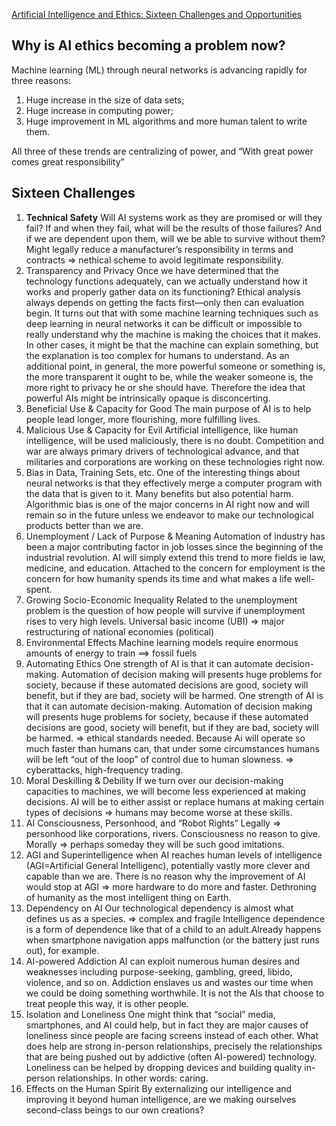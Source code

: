 [Artificial Intelligence and Ethics: Sixteen Challenges and Opportunities](https://www.scu.edu/ethics/all-about-ethics/artificial-intelligence-and-ethics-sixteen-challenges-and-opportunities/)

## Why is AI ethics becoming a problem now?
Machine learning (ML) through neural networks is advancing rapidly for three reasons:
1. Huge increase in the size of data sets; 
2. Huge increase in computing power;
3. Huge improvement in ML algorithms and more human talent to write them.
   
All three of these trends are centralizing of power, and “With great power comes great responsibility”

## Sixteen Challenges
1. __**Technical Safety**__
   Will AI systems work as they are promised or will they fail? If and when they fail, what will be the results of those failures? And if we are dependent upon them, will we be able to survive without them?
   Might legally reduce a manufacturer’s responsibility in terms and contracts => nethical scheme to avoid legitimate responsibility.
2. Transparency and Privacy
   Once we have determined that the technology functions adequately, can we actually understand how it works and properly gather data on its functioning? Ethical analysis always depends on getting the facts first—only then can evaluation begin.
   It turns out that with some machine learning techniques such as deep learning in neural networks it can be difficult or impossible to really understand why the machine is making the choices that it makes. In other cases, it might be that the machine can explain something, but the explanation is too complex for humans to understand.
   As an additional point, in general, the more powerful someone or something is, the more transparent it ought to be, while the weaker someone is, the more right to privacy he or she should have. Therefore the idea that powerful AIs might be intrinsically opaque is disconcerting.
3. Beneficial Use & Capacity for Good
   The main purpose of AI is to help people lead longer, more flourishing, more fulfilling lives.
4. Malicious Use & Capacity for Evil
   Artificial intelligence, like human intelligence, will be used maliciously, there is no doubt.
   Competition and war are always primary drivers of technological advance, and that militaries and corporations are working on these technologies right now.
5. Bias in Data, Training Sets, etc.
   One of the interesting things about neural networks is that they effectively merge a computer program with the data that is given to it. Many benefits but also potential harm.
   Algorithmic bias is one of the major concerns in AI right now and will remain so in the future unless we endeavor to make our technological products better than we are.
6. Unemployment / Lack of Purpose & Meaning
   Automation of industry has been a major contributing factor in job losses since the beginning of the industrial revolution. AI will simply extend this trend to more fields ie law, medicine, and education.
   Attached to the concern for employment is the concern for how humanity spends its time and what makes a life well-spent.
7. Growing Socio-Economic Inequality
   Related to the unemployment problem is the question of how people will survive if unemployment rises to very high levels.
   Universal basic income (UBI) => major restructuring of national economies (political)
8. Environmental Effects
   Machine learning models require enormous amounts of energy to train ==> fossil fuels
9. Automating Ethics
    One strength of AI is that it can automate decision-making. Automation of decision making will presents huge problems for society, because if these automated decisions are good, society will benefit, but if they are bad, society will be harmed. 
    One strength of AI is that it can automate decision-making. Automation of decision making will presents huge problems for society, because if these automated decisions are good, society will benefit, but if they are bad, society will be harmed. => ethical standards needed.
    Because Ai will operate so much faster than humans can, that under some circumstances humans will be left “out of the loop” of control due to human slowness. => cyberattacks, high-frequency trading.
10. Moral Deskilling & Debility
    If we turn over our decision-making capacities to machines, we will become less experienced at making decisions. AI will be to either assist or replace humans at making certain types of decisions => humans may become worse at these skills.
11. AI Consciousness, Personhood, and “Robot Rights”
    Legally => personhood like corporations, rivers. Consciousness no reason to give.
    Morally => perhaps someday they will be such good imitations.
12. AGI and Superintelligence
    when AI reaches human levels of intelligence (AGI=Artificial General Intelligenc), potentially vastly more clever and capable than we are.
    There is no reason why the improvement of AI would stop at AGI => more hardware to do more and faster. Dethroning of humanity as the most intelligent thing on Earth.
13. Dependency on AI
    Our technological dependency is almost what defines us as a species. => complex and fragile
    Intelligence dependence is a form of dependence like that of a child to an adult.Already happens when smartphone navigation apps malfunction (or the battery just runs out), for example.
14. AI-powered Addiction
    AI can exploit numerous human desires and weaknesses including purpose-seeking, gambling, greed, libido, violence, and so on. Addiction enslaves us and wastes our time when we could be doing something worthwhile. It is not the AIs that choose to treat people this way, it is other people.
15. Isolation and Loneliness
    One might think that “social” media, smartphones, and AI could help, but in fact they are major causes of loneliness since people are facing screens instead of each other. What does help are strong in-person relationships, precisely the relationships that are being pushed out by addictive (often AI-powered) technology. Loneliness can be helped by dropping devices and building quality in-person relationships. In other words: caring.
16. Effects on the Human Spirit
    By externalizing our intelligence and improving it beyond human intelligence, are we making ourselves second-class beings to our own creations?
